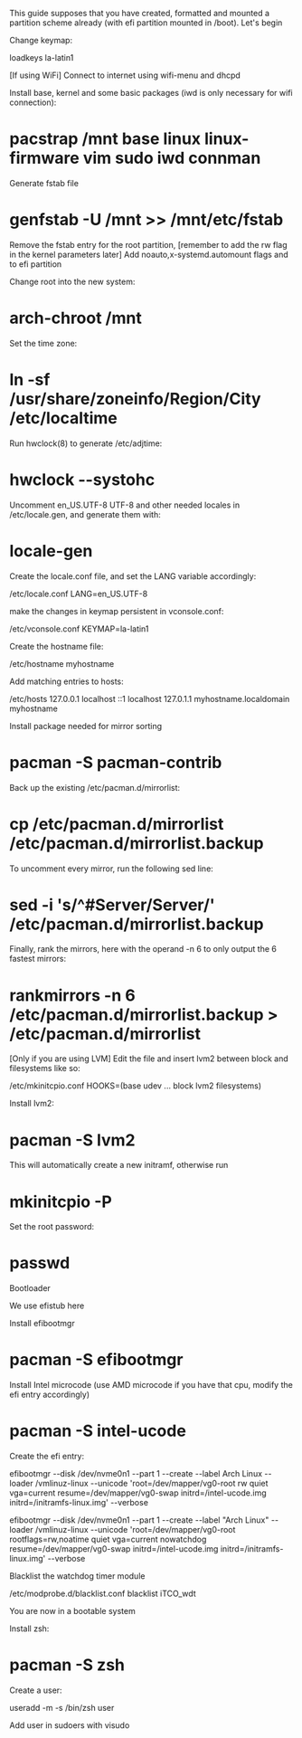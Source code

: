 This guide supposes that you have created, formatted and mounted a partition scheme already (with efi partition mounted in /boot). Let's begin

Change keymap:

loadkeys la-latin1

[If using WiFi]
Connect to internet using wifi-menu and dhcpd

Install base, kernel and some basic packages (iwd is only necessary for wifi connection):

# pacstrap /mnt base linux linux-firmware vim sudo iwd connman

Generate fstab file

# genfstab -U /mnt >> /mnt/etc/fstab

Remove the fstab entry for the root partition, [remember to add the rw flag in the kernel parameters later]
Add noauto,x-systemd.automount flags and to efi partition

Change root into the new system:

# arch-chroot /mnt

Set the time zone:

# ln -sf /usr/share/zoneinfo/Region/City /etc/localtime

Run hwclock(8) to generate /etc/adjtime:

# hwclock --systohc

Uncomment en_US.UTF-8 UTF-8 and other needed locales in /etc/locale.gen, and generate them with:

# locale-gen

Create the locale.conf file, and set the LANG variable accordingly:

/etc/locale.conf
LANG=en_US.UTF-8

make the changes in keymap persistent in vconsole.conf:

/etc/vconsole.conf
KEYMAP=la-latin1

Create the hostname file:

/etc/hostname
myhostname

Add matching entries to hosts:

/etc/hosts
127.0.0.1	localhost
::1		localhost
127.0.1.1	myhostname.localdomain	myhostname


Install package needed for mirror sorting

# pacman -S pacman-contrib

Back up the existing /etc/pacman.d/mirrorlist:

# cp /etc/pacman.d/mirrorlist /etc/pacman.d/mirrorlist.backup

To uncomment every mirror, run the following sed line:

# sed -i 's/^#Server/Server/' /etc/pacman.d/mirrorlist.backup

Finally, rank the mirrors, here with the operand -n 6 to only output the 6 fastest mirrors:

# rankmirrors -n 6 /etc/pacman.d/mirrorlist.backup > /etc/pacman.d/mirrorlist


[Only if you are using LVM] Edit the file and insert lvm2 between block and filesystems like so:

/etc/mkinitcpio.conf
HOOKS=(base udev ... block lvm2 filesystems)

Install lvm2:

# pacman -S lvm2

This will automatically create a new initramf, otherwise run

# mkinitcpio -P

Set the root password:

# passwd

Bootloader

We use efistub here

Install efibootmgr

# pacman -S efibootmgr

Install Intel microcode (use AMD microcode if you have that cpu, modify the efi entry accordingly)

# pacman -S intel-ucode

Create the efi entry:

efibootmgr --disk /dev/nvme0n1 --part 1 --create --label Arch Linux --loader /vmlinuz-linux --unicode 'root=/dev/mapper/vg0-root rw quiet vga=current resume=/dev/mapper/vg0-swap initrd=/intel-ucode.img initrd=/initramfs-linux.img' --verbose

efibootmgr --disk /dev/nvme0n1 --part 1 --create --label "Arch Linux" --loader /vmlinuz-linux --unicode 'root=/dev/mapper/vg0-root rootflags=rw,noatime quiet vga=current nowatchdog resume=/dev/mapper/vg0-swap initrd=/intel-ucode.img initrd=/initramfs-linux.img' --verbose

Blacklist the watchdog timer module

/etc/modprobe.d/blacklist.conf
blacklist iTCO_wdt

You are now in a bootable system


Install zsh:

# pacman -S zsh

Create a user:

useradd -m -s /bin/zsh user

Add user in sudoers with visudo
